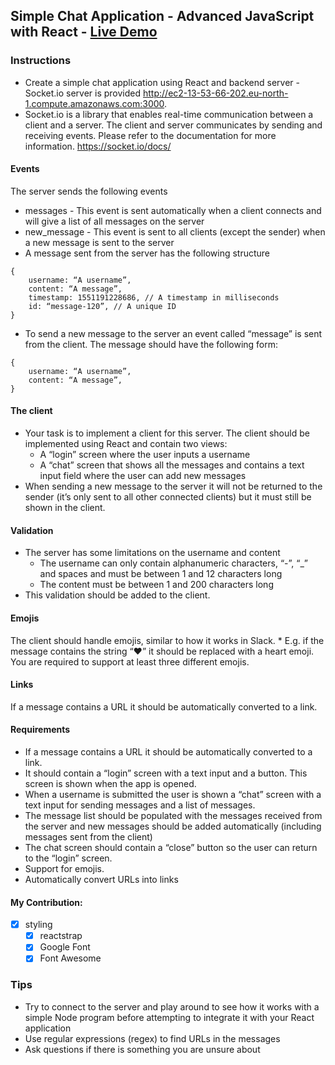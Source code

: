 ## Simple Chat Application - Advanced JavaScript with React  - [Live Demo]( http://truptigaonkar.github.io/mandatory-advanced-js1/)
### Instructions
* Create a simple chat application using React and backend server - Socket.io server is provided http://ec2-13-53-66-202.eu-north-1.compute.amazonaws.com:3000.
* Socket.io is a library that enables real-time communication between a client and a server. The client and server communicates by sending and receiving events. Please refer to the documentation for more information. https://socket.io/docs/
#### Events
The server sends the following events
* messages - This event is sent automatically when a client connects and will give a list of all messages on the server
* new_message - This event is sent to all clients (except the sender) when a new message is sent to the server
* A message sent from the server has the following structure
```
{
    username: “A username”,
    content: “A message”,
    timestamp: 1551191228686, // A timestamp in milliseconds
    id: “message-120”, // A unique ID
}
```
* To send a new message to the server an event called “message” is sent from the client. The message should have the following form: 
```
{
    username: “A username”,
    content: “A message”,
}
```
#### The client
* Your task is to implement a client for this server. The client should be implemented using React and contain two views:
    * A “login” screen where the user inputs a username
    * A “chat” screen that shows all the messages and contains a text input field where the user can add new messages
* When sending a new message to the server it will not be returned to the sender (it’s only sent to all other connected clients) but it must still be shown in the client.
#### Validation
* The server has some limitations on the username and content
    * The username can only contain alphanumeric characters, “-”, “_” and spaces and must be between 1 and 12 characters long
    * The content must be between 1 and 200 characters long
* This validation should be added to the client.
#### Emojis
The client should handle emojis, similar to how it works in Slack.
    * E.g. if the message contains the string “:heart:” it should be replaced with a heart emoji. You are required to support at least three different emojis.
#### Links
If a message contains a URL it should be automatically converted to a link.
#### Requirements
* If a message contains a URL it should be automatically converted to a link.
* It should contain a “login” screen with a text input and a button. This screen is shown when the app is opened. 
* When a username is submitted the user is shown a “chat” screen with a text input for sending messages and a list of messages.
* The message list should be populated with the messages received from the server and new messages should be added automatically (including messages sent from the client) 
* The chat screen should contain a “close” button so the user can return to the “login” screen. 
* Support for emojis. 
* Automatically convert URLs into links 
#### My Contribution:
- [x] styling
    - [x]  reactstrap
    - [x]  Google Font
    - [x]  Font Awesome
### Tips
* Try to connect to the server and play around to see how it works with a simple Node program before attempting to integrate it with your React application
* Use regular expressions (regex) to find URLs in the messages
* Ask questions if there is something you are unsure about


